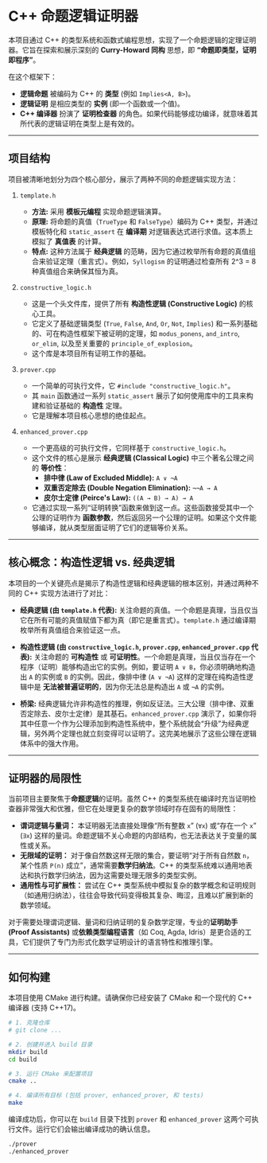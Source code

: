 # C++ 命题逻辑证明器

本项目通过 C++ 的类型系统和函数式编程思想，实现了一个命题逻辑的定理证明器。它旨在探索和展示深刻的 **Curry-Howard 同构** 思想，即 **“命题即类型，证明即程序”**。

在这个框架下：
- **逻辑命题** 被编码为 C++ 的 **类型** (例如 `Implies<A, B>`)。
- **逻辑证明** 是相应类型的 **实例** (即一个函数或一个值)。
- **C++ 编译器** 扮演了 **证明检查器** 的角色。如果代码能够成功编译，就意味着其所代表的逻辑证明在类型上是有效的。

---

## 项目结构

项目被清晰地划分为四个核心部分，展示了两种不同的命题逻辑实现方法：

1.  `template.h`
    - **方法:** 采用 **模板元编程** 实现命题逻辑演算。
    - **原理:** 将命题的真值（`TrueType` 和 `FalseType`）编码为 C++ 类型，并通过模板特化和 `static_assert` 在 **编译期** 对逻辑表达式进行求值。这本质上模拟了 **真值表** 的计算。
    - **特点:** 这种方法属于 **经典逻辑** 的范畴，因为它通过枚举所有命题的真值组合来验证定理（重言式）。例如，`Syllogism` 的证明通过检查所有 2^3 = 8 种真值组合来确保其恒为真。

2.  `constructive_logic.h`
    - 这是一个头文件库，提供了所有 **构造性逻辑 (Constructive Logic)** 的核心工具。
    - 它定义了基础逻辑类型 (`True`, `False`, `And`, `Or`, `Not`, `Implies`) 和一系列基础的、可在构造性框架下被证明的定理，如 `modus_ponens`, `and_intro`, `or_elim`, 以及至关重要的 `principle_of_explosion`。
    - 这个库是本项目所有证明工作的基础。

3.  `prover.cpp`
    - 一个简单的可执行文件，它 `#include "constructive_logic.h"`。
    - 其 `main` 函数通过一系列 `static_assert` 展示了如何使用库中的工具来构建和验证基础的 **构造性** 定理。
    - 它是理解本项目核心思想的绝佳起点。

4.  `enhanced_prover.cpp`
    - 一个更高级的可执行文件，它同样基于 `constructive_logic.h`。
    - 这个文件的核心是展示 **经典逻辑 (Classical Logic)** 中三个著名公理之间的 **等价性**：
        - **排中律 (Law of Excluded Middle):** `A ∨ ¬A`
        - **双重否定除去 (Double Negation Elimination):** `¬¬A → A`
        - **皮尔士定律 (Peirce's Law):** `((A → B) → A) → A`
    - 它通过实现一系列“证明转换”函数来做到这一点。这些函数接受其中一个公理的证明作为 **函数参数**，然后返回另一个公理的证明。如果这个文件能够编译，就从类型层面证明了它们的逻辑等价关系。

---

## 核心概念：构造性逻辑 vs. 经典逻辑

本项目的一个关键亮点是揭示了构造性逻辑和经典逻辑的根本区别，并通过两种不同的 C++ 实现方法进行了对比：

- **经典逻辑 (由 `template.h` 代表):** 关注命题的真值。一个命题是真理，当且仅当它在所有可能的真值赋值下都为真（即它是重言式）。`template.h` 通过编译期枚举所有真值组合来验证这一点。

- **构造性逻辑 (由 `constructive_logic.h`, `prover.cpp`, `enhanced_prover.cpp` 代表):** 关注命题的 **可构造性** 或 **可证明性**。一个命题是真理，当且仅当存在一个程序（证明）能够构造出它的实例。例如，要证明 `A ∨ B`，你必须明确地构造出 `A` 的实例或 `B` 的实例。因此，像排中律 (`A ∨ ¬A`) 这样的定理在纯构造性逻辑中是 **无法被普遍证明的**，因为你无法总是构造出 `A` 或 `¬A` 的实例。

- **桥梁:** 经典逻辑允许非构造性的推理，例如反证法。三大公理（排中律、双重否定除去、皮尔士定律）是其基石。`enhanced_prover.cpp` 演示了，如果你将其中任意一个作为公理添加到构造性系统中，整个系统就会“升级”为经典逻辑，另外两个定理也就立刻变得可以证明了。这完美地展示了这些公理在逻辑体系中的强大作用。

---

## 证明器的局限性

当前项目主要聚焦于**命题逻辑**的证明。虽然 C++ 的类型系统在编译时充当证明检查器非常强大和优雅，但它在处理更复杂的数学领域时存在固有的局限性：

-   **谓词逻辑与量词：** 本证明器无法直接处理像“所有整数 `x`” (`∀x`) 或“存在一个 `x`” (`∃x`) 这样的量词。命题逻辑不关心命题的内部结构，也无法表达关于变量的属性或关系。
-   **无限域的证明：** 对于像自然数这样无限的集合，要证明“对于所有自然数 `n`，某个性质 `P(n)` 成立”，通常需要**数学归纳法**。C++ 的类型系统难以通用地表达和执行数学归纳法，因为这需要处理无限多的类型实例。
-   **通用性与可扩展性：** 尝试在 C++ 类型系统中模拟复杂的数学概念和证明规则（如通用归纳法），往往会导致代码变得极其复杂、晦涩，且难以扩展到新的数学领域。

对于需要处理谓词逻辑、量词和归纳证明的复杂数学定理，专业的**证明助手 (Proof Assistants)** 或**依赖类型编程语言**（如 Coq, Agda, Idris）是更合适的工具，它们提供了专门为形式化数学证明设计的语言特性和推理引擎。

---

## 如何构建

本项目使用 CMake 进行构建。请确保你已经安装了 CMake 和一个现代的 C++ 编译器 (支持 C++17)。

```bash
# 1. 克隆仓库
# git clone ...

# 2. 创建并进入 build 目录
mkdir build
cd build

# 3. 运行 CMake 来配置项目
cmake ..

# 4. 编译所有目标 (包括 prover, enhanced_prover, 和 tests)
make
```

编译成功后，你可以在 `build` 目录下找到 `prover` 和 `enhanced_prover` 这两个可执行文件。运行它们会输出编译成功的确认信息。

```bash
./prover
./enhanced_prover
```